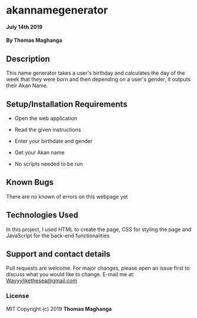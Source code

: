 # akannamegenerator
#### July 14th 2019
#### By **Thomas Maghanga**
## Description
This name generator takes a user's birthday and calculates the day of the week that they were born and then depending on a user's gender, it outputs their Akan Name.
## Setup/Installation Requirements
* Open the web application
* Read the given instructions
* Enter your birthdate and gender
* Get your Akan name

* No scripts needed to be run 
## Known Bugs
There are no known of errors on this webpage yet
## Technologies Used
In this project, I used HTML to create the page, CSS for styling the page and JavaScript for the back-end functionalities
## Support and contact details
Pull requests are welcome. For major changes, please open an issue first to discuss what you would like to change. E-mail me at: Wavyylikethesea@gmail.com
### License
MIT
Copyright (c) 2019 
**Thomas Maghanga**
